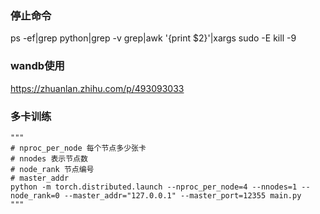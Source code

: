 


### 停止命令
ps -ef|grep python|grep -v grep|awk '{print $2}'|xargs sudo -E kill -9


### wandb使用
https://zhuanlan.zhihu.com/p/493093033

### 多卡训练
    """
    # nproc_per_node 每个节点多少张卡
    # nnodes 表示节点数
    # node_rank 节点编号
    # master_addr
    python -m torch.distributed.launch --nproc_per_node=4 --nnodes=1 --node_rank=0 --master_addr="127.0.0.1" --master_port=12355 main.py
    """